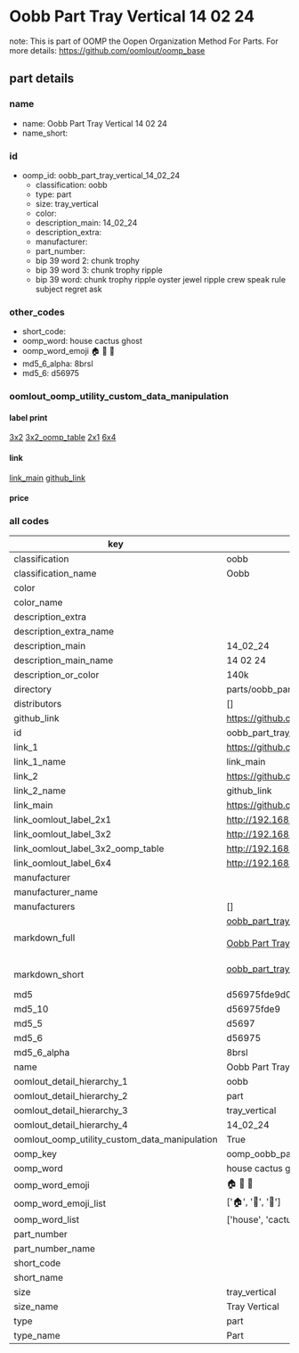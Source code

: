 # Oobb Part Tray Vertical 14 02 24  

note: This is part of OOMP the Oopen Organization Method For Parts. For more details: https://github.com/oomlout/oomp_base

##  part details





### name
* name: Oobb Part Tray Vertical 14 02 24
* name_short: 
### id
* oomp_id: oobb_part_tray_vertical_14_02_24
  * classification: oobb
  * type: part
  * size: tray_vertical
  * color: 
  * description_main: 14_02_24
  * description_extra: 
  * manufacturer: 
  * part_number: 
  * bip 39 word 2: chunk trophy
  * bip 39 word 3: chunk trophy ripple
  * bip 39 word: chunk trophy ripple oyster jewel ripple crew speak rule subject regret ask

### other_codes
* short_code: 
* oomp_word: house cactus ghost
* oomp_word_emoji :house: :cactus: :ghost:
* md5_6_alpha: 8brsl
* md5_6: d56975






### oomlout_oomp_utility_custom_data_manipulation
#### label print
[3x2](http://192.168.1.245:1112/?label=oomp%208brsl)
[3x2_oomp_table](http://192.168.1.107:1112/?label=oomp%208brsl)
[2x1](http://192.168.1.242:1112/?label=oomp%208brsl)
[6x4](http://192.168.1.55:1112/?label=oomp%208brsl)    

#### link

[link_main](https://github.com/oomlout/oomlout_oomp_current_version_messy/tree/main/parts/oobb_part_tray_vertical_14_02_24) [github_link](https://github.com/oomlout/oomlout_oomp_part_src/tree/main/parts/oobb_part_tray_vertical_14_02_24)                             

#### price







### all codes 
| key | value |  
| --- | --- |  
| classification | oobb |  
| classification_name | Oobb |  
| color |  |  
| color_name |  |  
| description_extra |  |  
| description_extra_name |  |  
| description_main | 14_02_24 |  
| description_main_name | 14 02 24 |  
| description_or_color | 140k |  
| directory | parts/oobb_part_tray_vertical_14_02_24 |  
| distributors | [] |  
| github_link | https://github.com/oomlout/oomlout_oomp_part_src/tree/main/parts/oobb_part_tray_vertical_14_02_24 |  
| id | oobb_part_tray_vertical_14_02_24 |  
| link_1 | https://github.com/oomlout/oomlout_oomp_current_version_messy/tree/main/parts/oobb_part_tray_vertical_14_02_24 |  
| link_1_name | link_main |  
| link_2 | https://github.com/oomlout/oomlout_oomp_part_src/tree/main/parts/oobb_part_tray_vertical_14_02_24 |  
| link_2_name | github_link |  
| link_main | https://github.com/oomlout/oomlout_oomp_current_version_messy/tree/main/parts/oobb_part_tray_vertical_14_02_24 |  
| link_oomlout_label_2x1 | http://192.168.1.242:1112/?label=oomp%208brsl |  
| link_oomlout_label_3x2 | http://192.168.1.245:1112/?label=oomp%208brsl |  
| link_oomlout_label_3x2_oomp_table | http://192.168.1.107:1112/?label=oomp%208brsl |  
| link_oomlout_label_6x4 | http://192.168.1.55:1112/?label=oomp%208brsl |  
| manufacturer |  |  
| manufacturer_name |  |  
| manufacturers | [] |  
| markdown_full | [oobb_part_tray_vertical_14_02_24](https://github.com/oomlout/oomlout_oomp_current_version_messy/tree/main/parts/oobb_part_tray_vertical_14_02_24)<br>[](https://github.com/oomlout/oomlout_oomp_current_version_messy/tree/main/parts/oobb_part_tray_vertical_14_02_24)<br>[Oobb Part Tray Vertical 14 02 24](https://github.com/oomlout/oomlout_oomp_current_version_messy/tree/main/parts/oobb_part_tray_vertical_14_02_24)<br><br> |  
| markdown_short | [oobb_part_tray_vertical_14_02_24](https://github.com/oomlout/oomlout_oomp_current_version_messy/tree/main/parts/oobb_part_tray_vertical_14_02_24)<br><br> |  
| md5 | d56975fde9d0c66ae93bf9e774ba3945 |  
| md5_10 | d56975fde9 |  
| md5_5 | d5697 |  
| md5_6 | d56975 |  
| md5_6_alpha | 8brsl |  
| name | Oobb Part Tray Vertical 14 02 24 |  
| oomlout_detail_hierarchy_1 | oobb |  
| oomlout_detail_hierarchy_2 | part |  
| oomlout_detail_hierarchy_3 | tray_vertical |  
| oomlout_detail_hierarchy_4 | 14_02_24 |  
| oomlout_oomp_utility_custom_data_manipulation | True |  
| oomp_key | oomp_oobb_part_tray_vertical_14_02_24 |  
| oomp_word | house cactus ghost |  
| oomp_word_emoji | :house: :cactus: :ghost: |  
| oomp_word_emoji_list | [':house:', ':cactus:', ':ghost:'] |  
| oomp_word_list | ['house', 'cactus', 'ghost'] |  
| part_number |  |  
| part_number_name |  |  
| short_code |  |  
| short_name |  |  
| size | tray_vertical |  
| size_name | Tray Vertical |  
| type | part |  
| type_name | Part |  
